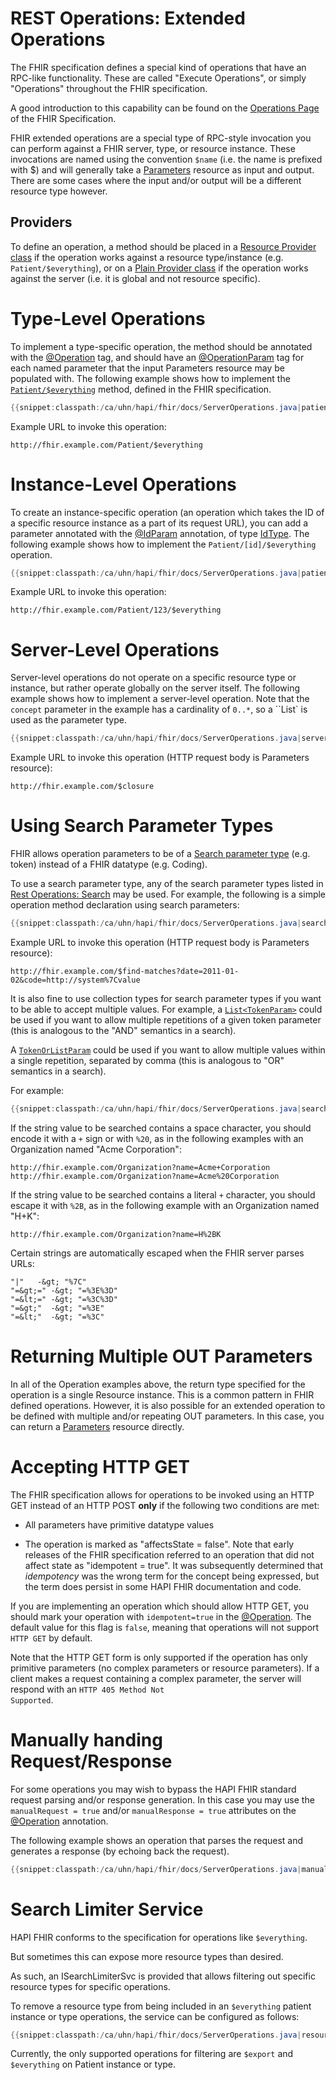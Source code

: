 # REST Operations: Extended Operations

The FHIR specification defines a special kind of operations that have an RPC-like functionality. These are called "Execute Operations", or simply "Operations" throughout the FHIR specification.

A good introduction to this capability can be found on the [Operations Page](http://hl7.org/fhir/operations.html) of the FHIR Specification.

FHIR extended operations are a special type of RPC-style invocation you can perform against a FHIR server, type, or resource instance. These invocations are named using the convention `$name` (i.e. the name is prefixed with $) and will generally take a [Parameters](/hapi-fhir/apidocs/hapi-fhir-structures-r4/org/hl7/fhir/r4/model/Parameters.html) resource as input and output. There are some cases where the input and/or output will be a different resource type however.

## Providers

To define an operation, a method should be placed in a [Resource Provider class](./resource_providers.html#resource-providers) if the operation works against a resource type/instance (e.g. `Patient/$everything`), or on a [Plain Provider class](./resource_providers.html#plain-providers) if the operation works against the server (i.e. it is global and not resource specific).

# Type-Level Operations

To implement a type-specific operation, the method should be annotated with the [@Operation](/hapi-fhir/apidocs/hapi-fhir-base/ca/uhn/fhir/rest/annotation/Operation.html) tag, and should have an [@OperationParam](/hapi-fhir/apidocs/hapi-fhir-base/ca/uhn/fhir/rest/annotation/OperationParam.html) tag for each named parameter that the input Parameters resource may be populated with. The following example shows how to implement the [`Patient/$everything`](http://hl7.org/fhir/operation-patient-everything.html) method, defined in the FHIR specification.

```java
{{snippet:classpath:/ca/uhn/hapi/fhir/docs/ServerOperations.java|patientTypeOperation}}
``` 

Example URL to invoke this operation:

```url
http://fhir.example.com/Patient/$everything
```

# Instance-Level Operations

To create an instance-specific operation (an operation which takes the ID of a specific resource instance as a part of its request URL), you can add a parameter annotated with the [@IdParam](/hapi-fhir/apidocs/hapi-fhir-base/ca/uhn/fhir/rest/annotation/IdParam.html) annotation, of type [IdType](/hapi-fhir/apidocs/hapi-fhir-structures-r4/org/hl7/fhir/r4/model/IdType.html). The following example shows how to implement the `Patient/[id]/$everything` operation.

```java
{{snippet:classpath:/ca/uhn/hapi/fhir/docs/ServerOperations.java|patientInstanceOperation}}
``` 

Example URL to invoke this operation:

```url
http://fhir.example.com/Patient/123/$everything
```

# Server-Level Operations

Server-level operations do not operate on a specific resource type or instance, but rather operate globally on the server itself. The following example shows how to implement a server-level operation. Note that the `concept` parameter in the example has a cardinality of `0..*`, so a ``List<Coding>` is used as the parameter type.

```java
{{snippet:classpath:/ca/uhn/hapi/fhir/docs/ServerOperations.java|serverOperation}}
``` 

Example URL to invoke this operation (HTTP request body is Parameters resource):

```url
http://fhir.example.com/$closure
```

# Using Search Parameter Types

FHIR allows operation parameters to be of a [Search parameter type](http://hl7.org/fhir/search.html#ptypes) (e.g. token) instead of a FHIR datatype (e.g. Coding).

To use a search parameter type, any of the search parameter types listed in [Rest Operations: Search](./rest_operations_search.html) may be used. For example, the following is a simple operation method declaration using search parameters:

```java
{{snippet:classpath:/ca/uhn/hapi/fhir/docs/ServerOperations.java|searchParamBasic}}
``` 

Example URL to invoke this operation (HTTP request body is Parameters resource):

```url
http://fhir.example.com/$find-matches?date=2011-01-02&code=http://system%7Cvalue
```

It is also fine to use collection types for search parameter types if you want to be able to accept multiple values. For example, a [`List<TokenParam>`](/hapi-fhir/apidocs/hapi-fhir-base/ca/uhn/fhir/rest/param/TokenParam.html) could be used if you want to allow multiple repetitions of a given token parameter (this is analogous to the "AND" semantics in a search).

A [`TokenOrListParam`](/hapi-fhir/apidocs/hapi-fhir-base/ca/uhn/fhir/rest/param/TokenOrListParam.html) could be used if you want to allow multiple values within a single repetition, separated by comma (this is analogous to "OR" semantics in a search).

For example:

```java
{{snippet:classpath:/ca/uhn/hapi/fhir/docs/ServerOperations.java|searchParamAdvanced}}
``` 

If the string value to be searched contains a space character, you should encode it with a `+` sign or with `%20`, as in the following examples with an Organization named "Acme Corporation":

```url
http://fhir.example.com/Organization?name=Acme+Corporation
http://fhir.example.com/Organization?name=Acme%20Corporation
```

If the string value to be searched contains a literal `+` character, you should escape it with `%2B`, as in the following example with an Organization named "H+K":

```url
http://fhir.example.com/Organization?name=H%2BK
```

Certain strings are automatically escaped when the FHIR server parses URLs:

```url
"|"   -&gt; "%7C"
"=&gt;=" -&gt; "=%3E%3D"
"=&lt;=" -&gt; "=%3C%3D"
"=&gt;"  -&gt; "=%3E"
"=&lt;"  -&gt; "=%3C"
```

# Returning Multiple OUT Parameters

In all of the Operation examples above, the return type specified for the operation is a single Resource instance. This is a common pattern in FHIR defined operations. However, it is also possible for an extended operation to be defined with multiple and/or repeating OUT parameters. In this case, you can return a [Parameters](/hapi-fhir/apidocs/hapi-fhir-structures-r4/org/hl7/fhir/r4/model/Parameters.html) resource directly.

# Accepting HTTP GET

The FHIR specification allows for operations to be invoked using an HTTP GET instead of an HTTP POST **only** if the following two conditions are met:

* All parameters have primitive datatype values

* The operation is marked as "affectsState = false". Note that early releases of the FHIR specification referred to an operation that did not affect state as "idempotent = true". It was subsequently determined that *idempotency* was the wrong term for the concept being expressed, but the term does persist in some HAPI FHIR documentation and code.

If you are implementing an operation which should allow HTTP GET, you should mark your operation with
`idempotent=true` in the [@Operation](/hapi-fhir/apidocs/hapi-fhir-base/ca/uhn/fhir/rest/annotation/Operation.html). The default value for this flag is `false`, meaning that operations will not support <code>HTTP GET</code> by default.

Note that the HTTP GET form is only supported if the operation has only primitive parameters (no complex parameters or resource parameters). If a client makes a request containing a complex parameter, the server will respond with an <code>HTTP 405 Method Not Supported</code>.

# Manually handing Request/Response

For some operations you may wish to bypass the HAPI FHIR standard request parsing and/or response generation. In this case you may use the `manualRequest = true` and/or `manualResponse = true` attributes on the [@Operation](/hapi-fhir/apidocs/hapi-fhir-base/ca/uhn/fhir/rest/annotation/Operation.html) annotation.

The following example shows an operation that parses the request and generates a response (by echoing back the request).

```java
{{snippet:classpath:/ca/uhn/hapi/fhir/docs/ServerOperations.java|manualInputAndOutput}}
``` 

# Search Limiter Service

HAPI FHIR conforms to the specification for operations like `$everything`.

But sometimes this can expose more resource types than desired.

As such, an ISearchLimiterSvc is provided that allows filtering out specific resource types
for specific operations.

To remove a resource type from being included in an `$everything` patient instance or type operations,
the service can be configured as follows:

```java
{{snippet:classpath:/ca/uhn/hapi/fhir/docs/ServerOperations.java|resourceTypeFiltering}}
``` 

Currently, the only supported operations for filtering are `$export` and `$everything` on
Patient instance or type.
